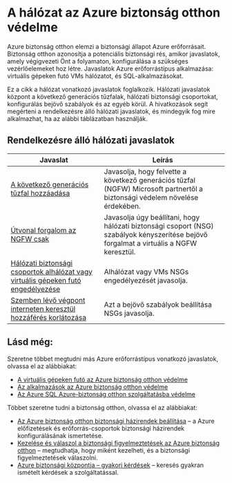 <properties
   pageTitle="A hálózat az Azure biztonság otthon védelme |} Microsoft Azure"
   description="A dokumentum címek javaslatok az Azure biztonság otthon, amelyek segítségével védelme Azure hálózatához, és biztonsági házirendek megfelelően maradjon."
   services="security-center"
   documentationCenter="na"
   authors="TerryLanfear"
   manager="MBaldwin"
   editor=""/>

<tags
   ms.service="security-center"
   ms.devlang="na"
   ms.topic="article"
   ms.tgt_pltfrm="na"
   ms.workload="na"
   ms.date="08/04/2016"
   ms.author="terrylan"/>

# <a name="protecting-your-network-in-azure-security-center"></a>A hálózat az Azure biztonság otthon védelme

Azure biztonság otthon elemzi a biztonsági állapot Azure erőforrásait. Biztonság otthon azonosítja a potenciális biztonsági rés, amikor javaslatok, amely végigvezeti Önt a folyamaton, konfigurálása a szükséges vezérlőelemeket hoz létre.  Javaslatok Azure erőforrástípus alkalmazása: virtuális gépeken futó VMs hálózatot, és SQL-alkalmazásokat.

Ez a cikk a hálózat vonatkozó javaslatok foglalkozik.  Hálózati javaslatok központ a következő generációs tűzfalak, hálózati biztonsági csoportokat, konfigurálás bejövő szabályok és az egyéb körül.  A hivatkozások segít megérteni a rendelkezésre álló hálózati javaslatok, és mindegyik fog mire alkalmazhat, ha az alábbi táblázatban használják.

## <a name="available-network-recommendations"></a>Rendelkezésre álló hálózati javaslatok

|Javaslat|Leírás|
|-----|-----|
|[A következő generációs tűzfal hozzáadása](security-center-add-next-generation-firewall.md)|Javasolja, hogy felvette a következő generációs tűzfal (NGFW) Microsoft partnertől a biztonsági védelem növelése érdekében.|
|[Útvonal forgalom az NGFW csak](security-center-add-next-generation-firewall.md#route-traffic-through-ngfw-only)|Javasolja úgy beállítani, hogy hálózati biztonsági csoport (NSG) szabályok kényszerítése bejövő forgalmat a virtuális a NGFW keresztül.|
|[Hálózati biztonsági csoportok alhálózat vagy virtuális gépeken futó engedélyezése](security-center-enable-network-security-groups.md)|Alhálózat vagy VMs NSGs engedélyezését javasolja.|
|[Szemben lévő végpont interneten keresztül hozzáférés korlátozása](security-center-restrict-access-through-internet-facing-endpoints.md)|Azt a bejövő szabályok beállítása NSGs javasolja.|

## <a name="see-also"></a>Lásd még:

Szeretne többet megtudni más Azure erőforrástípus vonatkozó javaslatok, olvassa el az alábbiakat:

- [A virtuális gépeken futó az Azure biztonság otthon védelme](security-center-virtual-machine-recommendations.md)
- [Az alkalmazások az Azure biztonság otthon védelme](security-center-application-recommendations.md)
- [Az Azure SQL Azure-biztonság otthon szolgáltatásba védelme](security-center-sql-service-recommendations.md)

Többet szeretne tudni a biztonság otthon, olvassa el az alábbiakat:

- [Az Azure biztonság otthon biztonsági házirendek beállítása](security-center-policies.md) – a Azure előfizetések és erőforrás-csoportok biztonsági házirendek konfigurálásának ismertetése.
- [Kezelése és válaszol a biztonsági figyelmeztetések az Azure biztonság otthon](security-center-managing-and-responding-alerts.md) – megtudhatja, hogy miként kezelheti, és a biztonsági figyelmeztetések válaszolni.
- [Azure biztonsági központja – gyakori kérdések](security-center-faq.md) – keresés gyakran ismételt kérdések a szolgáltatással.
